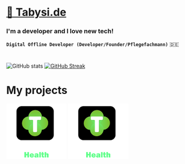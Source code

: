 <h1 align="left"><a href="https://tabysi.de" target="_blank">🚀 Tabysi.de</a> </h1>

<h3 >
  I'm a developer and I love new tech!
</h3>


**`Digital Offline Developer (Developer/Founder/Pflegefachmann)`**
:de:

#

![GitHub stats](https://github-readme-stats.vercel.app/api?username=tabysi&count_private=true&show_icons=true&theme=tokyonight)
[![GitHub Streak](https://github-readme-streak-stats.herokuapp.com/?user=tabysi&theme=tokyonight&show_icons=true)](https://git.io/streak-stats)  

# My projects

<a href="https://tabysi.de/"><img src="/img/health.svg" width="160px"></a>
<a href="https://trusted-studios.eu/"><img src="/img/health.svg" width="160px"></a>
